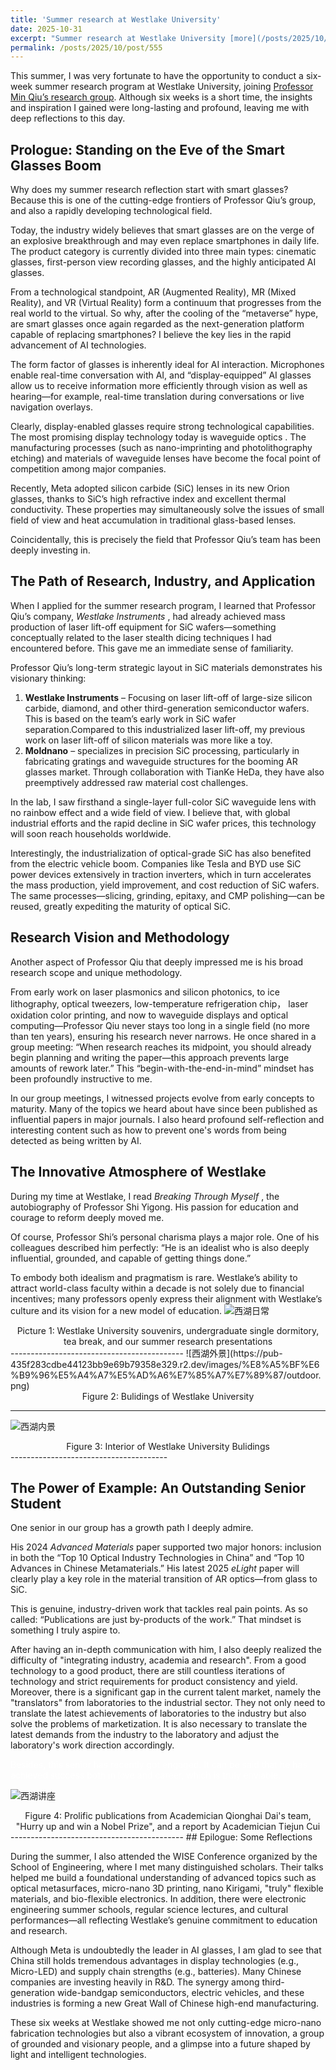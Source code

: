 ```yaml
---
title: 'Summer research at Westlake University'
date: 2025-10-31
excerpt: "Summer research at Westlake University [more](/posts/2025/10/post/555)"
permalink: /posts/2025/10/post/555
---
```

This summer, I was very fortunate to have the opportunity to conduct a six-week summer research program at Westlake University, joining [Professor Min Qiu’s research group](https://qiu.lab.westlake.edu.cn/English/Home.htm). Although six weeks is a short time, the insights and inspiration I gained were long-lasting and profound, leaving me with deep reflections to this day.

## Prologue: Standing on the Eve of the Smart Glasses Boom

Why does my summer research reflection start with smart glasses? Because this is one of the cutting-edge frontiers of Professor Qiu’s group, and also a rapidly developing technological field.

Today, the industry widely believes that smart glasses are on the verge of an explosive breakthrough and may even replace smartphones in daily life. The product category is currently divided into three main types: cinematic glasses, first-person view recording glasses, and the highly anticipated AI glasses.

From a technological standpoint, AR (Augmented Reality), MR (Mixed Reality), and VR (Virtual Reality) form a continuum that progresses from the real world to the virtual. So why, after the cooling of the “metaverse” hype, are smart glasses once again regarded as the next-generation platform capable of replacing smartphones? I believe the key lies in the rapid advancement of AI technologies.

The form factor of glasses is inherently ideal for AI interaction. Microphones enable real-time conversation with AI, and “display-equipped” AI glasses allow us to receive information more efficiently through vision as well as hearing—for example, real-time translation during conversations or live navigation overlays.

Clearly, display-enabled glasses require strong technological capabilities. The most promising display technology today is  waveguide optics . The manufacturing processes (such as nano-imprinting and photolithography etching) and materials of waveguide lenses have become the focal point of competition among major companies.

Recently, Meta adopted silicon carbide (SiC) lenses in its new Orion glasses, thanks to SiC’s high refractive index and excellent thermal conductivity. These properties may simultaneously solve the issues of small field of view and heat accumulation in traditional glass-based lenses.

Coincidentally, this is precisely the field that Professor Qiu’s team has been deeply investing in.

## The Path of Research, Industry, and Application

When I applied for the summer research program, I learned that Professor Qiu’s company,  *Westlake Instruments* , had already achieved mass production of laser lift-off equipment for SiC wafers—something conceptually related to the laser stealth dicing techniques I had encountered before. This gave me an immediate sense of familiarity.

Professor Qiu’s long-term strategic layout in SiC materials demonstrates his visionary thinking:

1. **Westlake Instruments** – Focusing on laser lift-off of large-size silicon carbide, diamond, and other third-generation semiconductor wafers. This is based on the team’s early work in SiC wafer separation.Compared to this industrialized laser lift-off, my previous work on laser lift-off of silicon materials was more like a toy.
2. **Moldnano** – specializes in precision SiC processing, particularly in fabricating gratings and waveguide structures for the booming AR glasses market. Through collaboration with TianKe HeDa, they have also preemptively addressed raw material cost challenges.

In the lab, I saw firsthand a single-layer full-color SiC waveguide lens with no rainbow effect and a wide field of view. I believe that, with global industrial efforts and the rapid decline in SiC wafer prices, this technology will soon reach households worldwide.

Interestingly, the industrialization of optical-grade SiC has also benefited from the electric vehicle boom. Companies like Tesla and BYD use SiC power devices extensively in traction inverters, which in turn accelerates the mass production, yield improvement, and cost reduction of SiC wafers. The same processes—slicing, grinding, epitaxy, and CMP polishing—can be reused, greatly expediting the maturity of optical SiC.

## Research Vision and Methodology

Another aspect of Professor Qiu that deeply impressed me is his broad research scope and unique methodology.

From early work on laser plasmonics and silicon photonics, to ice lithography, optical tweezers, low-temperature refrigeration chip， laser oxidation color printing, and now to waveguide displays and optical computing—Professor Qiu never stays too long in a single field (no more than ten years), ensuring his research never narrows. He once shared in a group meeting: “When research reaches its midpoint, you should already begin planning and writing the paper—this approach prevents large amounts of rework later.” This “begin-with-the-end-in-mind” mindset has been profoundly instructive to me.

In our group meetings, I witnessed projects evolve from early concepts to maturity. Many of the topics we heard about have since been published as influential papers in major journals. I also heard profound self-reflection and interesting content such as how to prevent one's words from being detected as being written by AI.

## The Innovative Atmosphere of Westlake

During my time at Westlake, I read  *Breaking Through Myself* , the autobiography of Professor Shi Yigong. His passion for education and courage to reform deeply moved me.

Of course, Professor Shi’s personal charisma plays a major role. One of his colleagues described him perfectly: “He is an idealist who is also deeply influential, grounded, and capable of getting things done.”

To embody both idealism and pragmatism is rare. Westlake’s ability to attract world-class faculty within a decade is not solely due to financial incentives; many professors openly express their alignment with Westlake’s culture and its vision for a new model of education.
![西湖日常](https://pub-435f283cdbe44123bb9e69b79358e329.r2.dev/images/%E8%A5%BF%E6%B9%96%E5%A4%A7%E5%AD%A6%E7%85%A7%E7%89%87/daily.png)

<center>Picture 1: Westlake University souvenirs, undergraduate single dormitory, tea break, and our summer research presentations </center>
-------------------------------------------
![西湖外景](https://pub-435f283cdbe44123bb9e69b79358e329.r2.dev/images/%E8%A5%BF%E6%B9%96%E5%A4%A7%E5%AD%A6%E7%85%A7%E7%89%87/outdoor.png)

<center>Figure 2: Bulidings of Westlake University </center>

--------------------------------------------------------------------------------------

![西湖内景](https://pub-435f283cdbe44123bb9e69b79358e329.r2.dev/images/%E8%A5%BF%E6%B9%96%E5%A4%A7%E5%AD%A6%E7%85%A7%E7%89%87/indoor.png)

<center>Figure 3: Interior of Westlake University Bulidings</center>
---------------------------------------

## The Power of Example: An Outstanding Senior Student

One senior in our group has a growth path I deeply admire.

His 2024 *Advanced Materials* paper supported two major honors: inclusion in both the “Top 10 Optical Industry Technologies in China” and “Top 10 Advances in Chinese Metamaterials.” His latest 2025 *eLight* paper will clearly play a key role in the material transition of AR optics—from glass to SiC.

This is genuine, industry-driven work that tackles real pain points. As so called: “Publications are just by-products of the work.” That mindset is something I truly aspire to.

After having an in-depth communication with him, I also deeply realized the difficulty of "integrating industry, academia and research". From a good technology to a good product, there are still countless iterations of technology and strict requirements for product consistency and yield. Moreover, there is a significant gap in the current talent market, namely the "translators" from laboratories to the industrial sector. They not only need to translate the latest achievements of laboratories to the industry but also solve the problems of marketization. It is also necessary to translate the latest demands from the industry to the laboratory and adjust the laboratory's work direction accordingly.

<span style="color:white;">Besides, this senior has recently got engaged. It can be said that he has achieved success both in love and career, which is truly enviable.

![西湖讲座](https://pub-435f283cdbe44123bb9e69b79358e329.r2.dev/images/%E8%A5%BF%E6%B9%96%E5%A4%A7%E5%AD%A6%E7%85%A7%E7%89%87/seminars.png)

 <center>Figure 4: Prolific publications from Academician Qionghai Dai's team, "Hurry up and win a Nobel Prize", and a report by Academician Tiejun Cui</center>
-------------------------------------------
## Epilogue: Some Reflections

During the summer, I also attended the WISE Conference organized by the School of Engineering, where I met many distinguished scholars. Their talks helped me build a foundational understanding of advanced topics such as optical metasurfaces, micro-nano 3D printing, nano Kirigami, "truly" flexible materials, and bio-flexible electronics. In addition, there were electronic engineering summer schools, regular science lectures, and cultural performances—all reflecting Westlake’s genuine commitment to education and research.

Although Meta is undoubtedly the leader in AI glasses, I am glad to see that China still holds tremendous advantages in display technologies (e.g., Micro-LED) and supply chain strengths (e.g., batteries). Many Chinese companies are investing heavily in R&D. The synergy among third-generation wide-bandgap semiconductors, electric vehicles, and these industries is forming a new Great Wall of Chinese high-end manufacturing.

These six weeks at Westlake showed me not only cutting-edge micro-nano fabrication technologies but also a vibrant ecosystem of innovation, a group of grounded and visionary people, and a glimpse into a future shaped by light and intelligent technologies.
